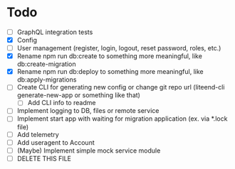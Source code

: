 # Todo

- [ ] GraphQL integration tests
- [x] Config
- [ ] User management (register, login, logout, reset password, roles, etc.)
- [x] Rename npm run db:create to something more meaningful, like db:create-migration
- [x] Rename npm run db:deploy to something more meaningful, like db:apply-migrations
- [ ] Create CLI for generating new config or change git repo url (liteend-cli generate-new-app or something like that)
  - [ ] Add CLI info to readme
- [ ] Implement logging to DB, files or remote service
- [ ] Implement start app with waiting for migration application (ex. via *.lock file)
- [ ] Add telemetry
- [ ] Add useragent to Account
- [ ] (Maybe) Implement simple mock service module
- [ ] DELETE THIS FILE

